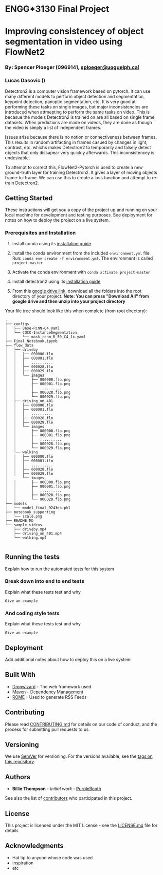 # ENGG*3130 Final Project
# Improving consistencey of object segmentation in video using FlowNet2 
### By: Spencer Ploeger (0969141, sploeger@uoguelph.ca)
### Lucas Dasovic ()

Detectron2 is a computer vision framework based on pytorch. It can use many different models to perform object detection and segmentation, keypoint detection, panoptic segmentation, etc. It is very good at performing these tasks on single images, but major inconsistencies are introduced when attmepting to perform the same tasks on video. This is becasue the models Detectron2 is trained on are all based on single frame datasets. When predictions are made on videos, they are done as though the video is simply a list of independent frames.

Issues arise because there is no notion or connectiveness between frames. This results in random artifacting in frames casued by changes in light, contrast, etc. whichs makes Detectron2 to temporarily and falsely detect objects that only dissapear very quickly afterwards. This inconsistencey is undesirable.

To attempt to correct this, FlowNet2-Pytorch is used to create a new ground-truth layer for training Detectron2. It gives a layer of moving objects frame-to-frame. We can use this to create a loss function and attempt to re-train Detectron2.

## Getting Started

These instructions will get you a copy of the project up and running on your local machine for development and testing purposes. See deployment for notes on how to deploy the project on a live system.

### Prerequisites and Installation

1. Install conda using its [installation guide](https://docs.conda.io/projects/conda/en/latest/user-guide/install/)

2. Install the conda environment from the included ```environment.yml``` file.
Run:
```conda env create -f environment.yml```. The environment is called ```project-master```

4. Activate the conda environment with ```conda activate project-master```

3. Install detectron2 using its [installation guide](https://github.com/facebookresearch/detectron2/blob/master/INSTALL.md)

4. From this [google drive link](https://drive.google.com/drive/folders/1qXZd8nObw84jSYklAFjNnH6djVymr65N?usp=sharing), download all the folders into the root directory of your project. **Note: You can press "Download All" from google drive and then unzip into your project directory**

Your file tree should look like this when complete (from root directory):

```
.
├── configs
│   ├── Base-RCNN-C4.yaml
│   └── COCO-InstanceSegmentation
│       └── mask_rcnn_R_50_C4_1x.yaml
├── Final_Notebook.ipynb
├── flow_data
│   ├── driveby
│   │   ├── 000000.flo
│   │   ├── 000001.flo
│   │   │   ..........
│   │   ├── 000028.flo
│   │   ├── 000029.flo
│   │   └── images
│   │       ├── 000000.flo.png
│   │       ├── 000001.flo.png
│   │       │   ..........
│   │       ├── 000028.flo.png
│   │       └── 000029.flo.png
│   ├── driving_on_401
│   │   ├── 000000.flo
│   │   ├── 000001.flo
│   │   │   ..........
│   │   ├── 000028.flo
│   │   ├── 000029.flo
│   │   └── images
│   │       ├── 000000.flo.png
│   │       ├── 000001.flo.png
│   │       │   ..........
│   │       ├── 000028.flo.png
│   │       └── 000029.flo.png
│   └── walking
│   │   ├── 000000.flo
│   │   ├── 000001.flo
│   │   │   ..........
│   │   ├── 000028.flo
│   │   ├── 000029.flo
│       └── images
│   │       ├── 000000.flo.png
│   │       ├── 000001.flo.png
│   │       │   ..........
│   │       ├── 000028.flo.png
│   │       └── 000029.flo.png
├── models
│   └── model_final_9243eb.pkl
├── notebook_supporting
│   └── scale.png
├── README.MD
└── sample_videos
    ├── driveby.mp4
    ├── driving_on_401.mp4
    └── walking.mp4


```

## Running the tests

Explain how to run the automated tests for this system

### Break down into end to end tests

Explain what these tests test and why

```
Give an example
```

### And coding style tests

Explain what these tests test and why

```
Give an example
```

## Deployment

Add additional notes about how to deploy this on a live system

## Built With

* [Dropwizard](http://www.dropwizard.io/1.0.2/docs/) - The web framework used
* [Maven](https://maven.apache.org/) - Dependency Management
* [ROME](https://rometools.github.io/rome/) - Used to generate RSS Feeds

## Contributing

Please read [CONTRIBUTING.md](https://gist.github.com/PurpleBooth/b24679402957c63ec426) for details on our code of conduct, and the process for submitting pull requests to us.

## Versioning

We use [SemVer](http://semver.org/) for versioning. For the versions available, see the [tags on this repository](https://github.com/your/project/tags). 

## Authors

* **Billie Thompson** - *Initial work* - [PurpleBooth](https://github.com/PurpleBooth)

See also the list of [contributors](https://github.com/your/project/contributors) who participated in this project.

## License

This project is licensed under the MIT License - see the [LICENSE.md](LICENSE.md) file for details

## Acknowledgments

* Hat tip to anyone whose code was used
* Inspiration
* etc
